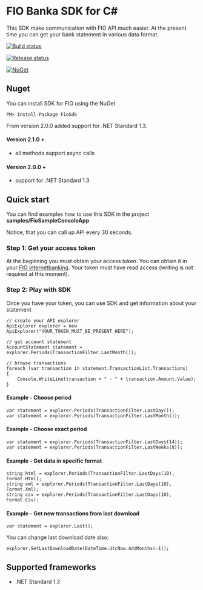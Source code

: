 # FIO Banka SDK for <span>C#</span>
This SDK make communication with FIO API much easier. At the present time you can get your bank statement in various data format.

[![Build status](https://mholec.visualstudio.com/DEV/_apis/build/status/FioSDK)](https://mholec.visualstudio.com/DEV/_build/latest?definitionId=42)

[![Release status](https://mholec.vsrm.visualstudio.com/_apis/public/Release/badge/be71d668-1b9d-4604-ad78-f5d8d1f2194e/10/14)](https://mholec.vsrm.visualstudio.com/_apis/public/Release/badge/be71d668-1b9d-4604-ad78-f5d8d1f2194e/10/14)

[![NuGet](https://img.shields.io/nuget/v/Nuget.Core.svg?style=plastic)](https://www.nuget.org/packages/FioSdk)

## Nuget

You can install SDK for FIO using the NuGet

	PM> Install-Package FioSdk

From version 2.0.0 added support for .NET Standard 1.3.


#### Version 2.1.0 +

- all methods support async calls

#### Version 2.0.0 +

- support for .NET Standard 1.3


## Quick start

You can find examples how to use this SDK in the project **samples/FioSampleConsoleApp**

Notice, that you can call up API every 30 seconds.

### Step 1: Get your access token
At the beginning you must obtain your access token. You can obtain it in your [FIO internetbanking](http://www.fio.cz/ib2/login). Your token must have read access (writing is not required at this moment).

### Step 2: Play with SDK
Once you have your token, you can use SDK and get information about your statement

	// create your API explorer
	ApiExplorer explorer = new ApiExplorer("YOUR_TOKEN_MUST_BE_PRESENT_HERE");
	
	// get account statement
	AccountStatement statement = explorer.Periods(TransactionFilter.LastMonth());
	
	// browse transactions
	foreach (var transaction in statement.TransactionList.Transactions)
	{
	    Console.WriteLine(transaction + " - " + transaction.Amount.Value);
	}

#### Example - Choose period

	var statement = explorer.Periods(TransactionFilter.LastDay());
	var statement = explorer.Periods(TransactionFilter.LastMonth());

#### Example - Choose exact period
	var statement = explorer.Periods(TransactionFilter.LastDays(14));
	var statement = explorer.Periods(TransactionFilter.LastWeeks(8));

#### Example - Get data in specific format

    string html = explorer.Periods(TransactionFilter.LastDays(10), Format.Html);
    string xml = explorer.Periods(TransactionFilter.LastDays(10), Format.Xml);
    string csv = explorer.Periods(TransactionFilter.LastDays(10), Format.Csv);

#### Example - Get new transactions from last download
	var statement = explorer.Last();

You can change last download date also:

	explorer.SetLastDownloadDate(DateTime.UtcNow.AddMonths(-1));

## Supported frameworks

- .NET Standard 1.3